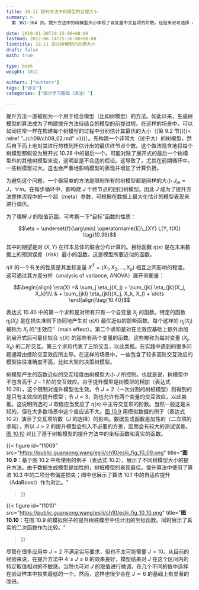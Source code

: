 ```yaml
---
title: 10.11 提升方法中树模型的合理大小
summary: >
  第 361-364 页。提升方法中的树模型大小体现了自变量中交互项的阶数。经验来说可选择 4 至 8 之间的取值，或直接令树大小为 6。

date: 2019-01-30T20:15:00+08:00
lastmod: 2022-06-14T15:36:00+08:00
linktitle: 10.11 提升树模型的合理大小
draft: false
math: true

type: book
weight: 1011

authors: ["Butters"]
tags: ["译文"]
categories: ["统计学习基础（译注）"]

---
```


提升方法一直被视为一个用于结合模型（比如树模型）的方法。如此以来，生成树模型的算法成为了构建提升方法待结合的模型的前提过程。在这样的场景中，可以如同往常一样在构建每个树模型的过程中分别估计其最优的大小（[第 9.2 节]({{< relref "../ch09/ch09_02.md" >}})）。先构建一个非常大（过于大）的树模型，然后自下而上地对其进行剪枝到所估计出的最优终节点个数。这个做法隐含地将每个树模型都假设为展开式 10.28 中的最后一个。可能对除了展开式的最后一个树模型外的其他树模型来说，这明显是不合适的假设。这导致了，尤其在前期循环中，一些树模型过大。这也会严重地影响模型的表现并增加了计算负担。

为避免这个问题，一个最简单的方法是限制所有的树模型都是同样的大小 $J_m = J$，$\forall m$。在每步循环中，都构建 $J$ 个终节点的回归树模型。因此 $J$ 成为了提升方法整体流程中的一个超（meta）参数，可根据在数据上最大化估计的模型表现来进行调优。

为了理解 $J$ 的取值范围，可考察一下“目标”函数的性质：

$$\eta = \underset{f}{\arg\min} \operatorname{E}\_{XY} L(Y, f(X)) \tag{10.39}$$

其中的期望是对 $(X,Y)$ 在样本总体的联合分布计算的。目标函数 $\eta(x)$ 是在未来数据上的预测误差（risk）最小的函数。这是模型所要近似的函数。

$\eta{X}$ 的一个有关的性质是其坐标变量 $X^T=(X_1,X_2,\dots,X_p)$ 相互之间影响的程度。这可通过其方差分析（analysis of variance, ANOVA）展开来衡量：

$$\begin{align}
\eta(X) =& \sum_j \eta_j(X_j) + \sum_{jk} \eta_{jk}(X_j, X_k)\\\\
& + \sum_{jkl} \eta_{jkl}(X_j, X_k, X_l) + \dots
\end{align}\tag{10.40}$$

表达式 10.40 中的第一个求和是对所有只有一个自变量 $X_j$ 的函数。特定的函数 $\eta_j(X_j)$ 是在损失准则下协同地产生对 $\eta(X)$ 最优近似的那些函数。每个这样的 $\eta_j(X_j)$ 被称为 $X_j$ 的“主效应”（main effect）。第二个求和是对在主效应基础上额外添加到展开式后可最佳拟合 $\eta(X)$ 的那些有两个变量的函数。这些被称为每对变量 $(X_j,X_k)$ 的二阶交互。第三个求和代表了三阶交互，以此类推。在实践中遇到的很多问题通常由低阶交互效应所主导。在这样的场景中，一些包含了较多高阶交互效应的模型往往准确度不高，比如大型的决策树模型。

树模型产生的函数近似的交互程度由树模型大小 $J$ 所控制。也就是说，树模型中不包含高于 $J-1$ 阶的交互效应。由于提升模型是树模型的相加（表达式 10.28），这个限制对提升模型也生效。令 $J=2$（一次分割的树桩模型）则得到的是只有主效应的提升模型；令 $J=3$，则也允许有两个变量的交互效应，以此类推。这说明所选的 $J$ 取值应当反应了 $\eta(x)$ 中主导交互项的阶数。当然一般这是未知的，但在大多数场景中这个值应该不大。[图 10.9](#figure-f1009) 用模拟数据的例子（表达式 10.2）演示了交互项阶数（$J$ 的选择）的影响。数据生成函数是加性的（二次项的求和），所以 $J>2$ 的提升模型会引入不必要的方差，因而会有较大的测试误差。[图 10.10](#figure-f1010) 对比了基于树桩模型的提升方法中的坐标函数和真实的函数。

{{< figure
  id="f1009"
  src="https://public.guansong.wang/eslii/ch10/eslii_fig_10_09.png"
  title="**图 10.9**：基于图 10.2 中所使用的例子（表达式 10.2），展示了不同树模型大小的提升方法。由于数据生成模型是加性的，树桩模型的表现最佳。提升算法中使用了算法 10.3 中的二项分布偏差损失；图中也展示了算法 10.1 中的自适应提升（AdaBoost）作为对比。"
>}}

{{< figure
  id="f1010"
  src="https://public.guansong.wang/eslii/ch10/eslii_fig_10_10.png"
  title="**图 10.10**：在图 10.9 的模拟例子的提升树桩模型中估计出的坐标函数。同时展示了真实的二次函数作为比较。"
>}}

尽管在很多应用中 $J=2$ 不满足实际要求，但也不太可能需要 $J>10$。从目前的经验来说，在提升方法中 $4\leq J\leq 8$ 的效果良好，模型结果对 $J$ 在这个区间内的特定取值相对的不敏感。当然也可对 $J$ 的取值进行微调，在几个不同的值中选择在验证样本中损失最低的一个。然而，这样也很少会在 $J\simeq 6$ 的基础上有显著的改进。